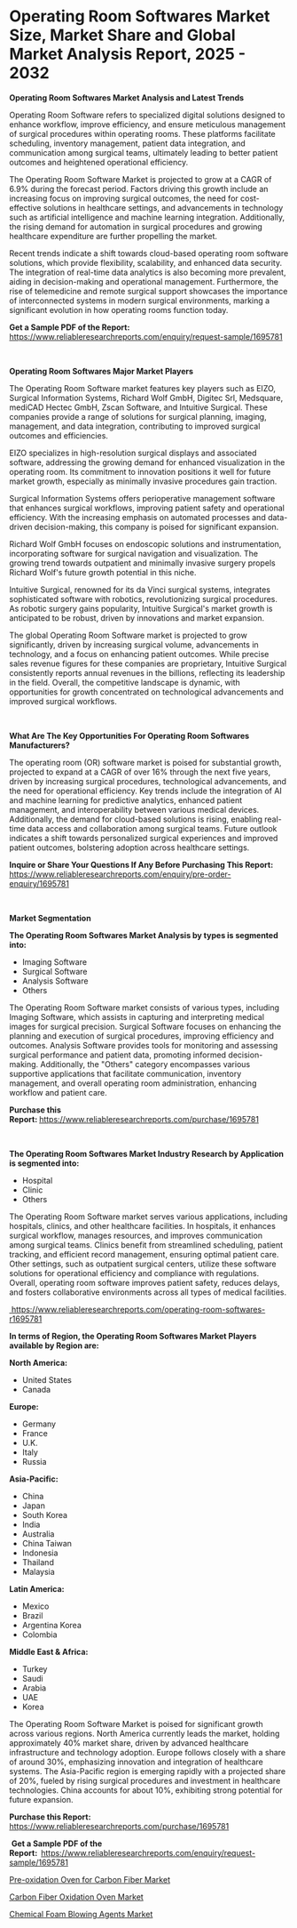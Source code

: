 <p><h1>Operating Room Softwares Market Size, Market Share and Global Market Analysis Report, 2025 - 2032</h1></p><p><strong>Operating Room Softwares Market Analysis and Latest Trends</strong></p>
<p><p>Operating Room Software refers to specialized digital solutions designed to enhance workflow, improve efficiency, and ensure meticulous management of surgical procedures within operating rooms. These platforms facilitate scheduling, inventory management, patient data integration, and communication among surgical teams, ultimately leading to better patient outcomes and heightened operational efficiency.</p><p>The Operating Room Software Market is projected to grow at a CAGR of 6.9% during the forecast period. Factors driving this growth include an increasing focus on improving surgical outcomes, the need for cost-effective solutions in healthcare settings, and advancements in technology such as artificial intelligence and machine learning integration. Additionally, the rising demand for automation in surgical procedures and growing healthcare expenditure are further propelling the market.</p><p>Recent trends indicate a shift towards cloud-based operating room software solutions, which provide flexibility, scalability, and enhanced data security. The integration of real-time data analytics is also becoming more prevalent, aiding in decision-making and operational management. Furthermore, the rise of telemedicine and remote surgical support showcases the importance of interconnected systems in modern surgical environments, marking a significant evolution in how operating rooms function today.</p></p>
<p><strong>Get a Sample PDF of the Report:&nbsp;</strong> <a href="https://www.reliableresearchreports.com/enquiry/request-sample/1695781?utm_campaign=40&utm_medium=2&utm_source=Github&utm_content=ia&utm_term=08012025&utm_id=operating-room-softwares">https://www.reliableresearchreports.com/enquiry/request-sample/1695781</a></p>
<p>&nbsp;</p>
<p><strong>Operating Room Softwares Major Market Players</strong></p>
<p><p>The Operating Room Software market features key players such as EIZO, Surgical Information Systems, Richard Wolf GmbH, Digitec Srl, Medsquare, mediCAD Hectec GmbH, Zscan Software, and Intuitive Surgical. These companies provide a range of solutions for surgical planning, imaging, management, and data integration, contributing to improved surgical outcomes and efficiencies.</p><p>EIZO specializes in high-resolution surgical displays and associated software, addressing the growing demand for enhanced visualization in the operating room. Its commitment to innovation positions it well for future market growth, especially as minimally invasive procedures gain traction.</p><p>Surgical Information Systems offers perioperative management software that enhances surgical workflows, improving patient safety and operational efficiency. With the increasing emphasis on automated processes and data-driven decision-making, this company is poised for significant expansion.</p><p>Richard Wolf GmbH focuses on endoscopic solutions and instrumentation, incorporating software for surgical navigation and visualization. The growing trend towards outpatient and minimally invasive surgery propels Richard Wolf's future growth potential in this niche.</p><p>Intuitive Surgical, renowned for its da Vinci surgical systems, integrates sophisticated software with robotics, revolutionizing surgical procedures. As robotic surgery gains popularity, Intuitive Surgical's market growth is anticipated to be robust, driven by innovations and market expansion.</p><p>The global Operating Room Software market is projected to grow significantly, driven by increasing surgical volume, advancements in technology, and a focus on enhancing patient outcomes. While precise sales revenue figures for these companies are proprietary, Intuitive Surgical consistently reports annual revenues in the billions, reflecting its leadership in the field. Overall, the competitive landscape is dynamic, with opportunities for growth concentrated on technological advancements and improved surgical workflows.</p></p>
<p>&nbsp;</p>
<p><strong>What Are The Key Opportunities For Operating Room Softwares Manufacturers?</strong></p>
<p><p>The operating room (OR) software market is poised for substantial growth, projected to expand at a CAGR of over 16% through the next five years, driven by increasing surgical procedures, technological advancements, and the need for operational efficiency. Key trends include the integration of AI and machine learning for predictive analytics, enhanced patient management, and interoperability between various medical devices. Additionally, the demand for cloud-based solutions is rising, enabling real-time data access and collaboration among surgical teams. Future outlook indicates a shift towards personalized surgical experiences and improved patient outcomes, bolstering adoption across healthcare settings.</p></p>
<p><strong>Inquire or Share Your Questions If Any Before Purchasing This Report:</strong> <a href="https://www.reliableresearchreports.com/enquiry/pre-order-enquiry/1695781?utm_campaign=40&utm_medium=2&utm_source=Github&utm_content=ia&utm_term=08012025&utm_id=operating-room-softwares">https://www.reliableresearchreports.com/enquiry/pre-order-enquiry/1695781</a></p>
<p>&nbsp;</p>
<p><strong>Market Segmentation</strong></p>
<p><strong>The Operating Room Softwares Market Analysis by types is segmented into:</strong></p>
<p><ul><li>Imaging Software</li><li>Surgical Software</li><li>Analysis Software</li><li>Others</li></ul></p>
<p><p>The Operating Room Software market consists of various types, including Imaging Software, which assists in capturing and interpreting medical images for surgical precision. Surgical Software focuses on enhancing the planning and execution of surgical procedures, improving efficiency and outcomes. Analysis Software provides tools for monitoring and assessing surgical performance and patient data, promoting informed decision-making. Additionally, the "Others" category encompasses various supportive applications that facilitate communication, inventory management, and overall operating room administration, enhancing workflow and patient care.</p></p>
<p><strong>Purchase this Report:&nbsp;</strong><a href="https://www.reliableresearchreports.com/purchase/1695781?utm_campaign=40&utm_medium=2&utm_source=Github&utm_content=ia&utm_term=08012025&utm_id=operating-room-softwares">https://www.reliableresearchreports.com/purchase/1695781</a></p>
<p>&nbsp;</p>
<p><strong>The Operating Room Softwares Market Industry Research by Application is segmented into:</strong></p>
<p><ul><li>Hospital</li><li>Clinic</li><li>Others</li></ul></p>
<p><p>The Operating Room Software market serves various applications, including hospitals, clinics, and other healthcare facilities. In hospitals, it enhances surgical workflow, manages resources, and improves communication among surgical teams. Clinics benefit from streamlined scheduling, patient tracking, and efficient record management, ensuring optimal patient care. Other settings, such as outpatient surgical centers, utilize these software solutions for operational efficiency and compliance with regulations. Overall, operating room software improves patient safety, reduces delays, and fosters collaborative environments across all types of medical facilities.</p></p>
<p><a href="https://www.reliableresearchreports.com/operating-room-softwares-r1695781?utm_campaign=40&utm_medium=2&utm_source=Github&utm_content=ia&utm_term=08012025&utm_id=operating-room-softwares">&nbsp;https://www.reliableresearchreports.com/operating-room-softwares-r1695781</a></p>
<p><strong>In terms of Region, the Operating Room Softwares Market Players available by Region are:</strong></p>
<p>
    <p> <strong> North America: </strong>
        <ul>
            <li>United States</li>
            <li>Canada</li>
        </ul>
        </p> 
    <p> <strong> Europe: </strong>
        <ul>
            <li>Germany</li>
            <li>France</li>
            <li>U.K.</li>
            <li>Italy</li>
            <li>Russia</li>
        </ul>
        </p> 
    <p> <strong> Asia-Pacific: </strong>
        <ul>
            <li>China</li>
            <li>Japan</li>
            <li>South Korea</li>
            <li>India</li>
            <li>Australia</li>
            <li>China Taiwan</li>
            <li>Indonesia</li>
            <li>Thailand</li>
            <li>Malaysia</li>
        </ul>
        </p> 
    <p> <strong> Latin America: </strong>
        <ul>
            <li>Mexico</li>
            <li>Brazil</li>
            <li>Argentina Korea</li>
            <li>Colombia</li>
        </ul>
        </p> 
    <p> <strong> Middle East & Africa: </strong>
        <ul>
            <li>Turkey</li>
            <li>Saudi</li>
            <li>Arabia</li>
            <li>UAE</li>
            <li>Korea</li>
        </ul>
    </p>
    </p>
<p><p>The Operating Room Software Market is poised for significant growth across various regions. North America currently leads the market, holding approximately 40% market share, driven by advanced healthcare infrastructure and technology adoption. Europe follows closely with a share of around 30%, emphasizing innovation and integration of healthcare systems. The Asia-Pacific region is emerging rapidly with a projected share of 20%, fueled by rising surgical procedures and investment in healthcare technologies. China accounts for about 10%, exhibiting strong potential for future expansion.</p></p>
<p><strong>Purchase this Report: </strong><a href="https://www.reliableresearchreports.com/purchase/1695781?utm_campaign=40&utm_medium=2&utm_source=Github&utm_content=ia&utm_term=08012025&utm_id=operating-room-softwares">https://www.reliableresearchreports.com/purchase/1695781</a></p>
<p>&nbsp;<strong>Get a Sample PDF of the Report:&nbsp;&nbsp;</strong><a href="https://www.reliableresearchreports.com/enquiry/request-sample/1695781?utm_campaign=40&utm_medium=2&utm_source=Github&utm_content=ia&utm_term=08012025&utm_id=operating-room-softwares">https://www.reliableresearchreports.com/enquiry/request-sample/1695781</a></p>
<p><strong></strong></p>
<p><p><a href="https://github.com/tanekacalderon743/Market-Research-Report-List-1/blob/main/pre-oxidation-oven-for-carbon-fiber-market.md?utm_campaign=40&utm_medium=2&utm_source=Github&utm_content=ia&utm_term=08012025&utm_id=operating-room-softwares">Pre-oxidation Oven for Carbon Fiber Market</a></p><p><a href="https://github.com/lvaill871987/Market-Research-Report-List-1/blob/main/carbon-fiber-oxidation-oven-market.md?utm_campaign=40&utm_medium=2&utm_source=Github&utm_content=ia&utm_term=08012025&utm_id=operating-room-softwares">Carbon Fiber Oxidation Oven Market</a></p><p><a href="https://github.com/klaassenmackenzie6/Market-Research-Report-List-1/blob/main/chemical-foam-blowing-agents-market.md?utm_campaign=40&utm_medium=2&utm_source=Github&utm_content=ia&utm_term=08012025&utm_id=operating-room-softwares">Chemical Foam Blowing Agents Market</a></p></p>